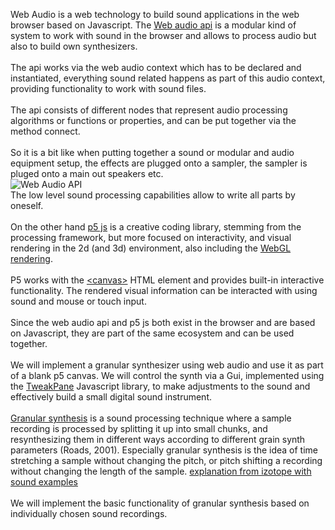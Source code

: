 Web Audio is a web technology to build sound applications in the web browser based on Javascript. The [Web audio api](https://developer.mozilla.org/en-US/docs/Web/API/Web_Audio_API) is a modular kind of system to work with sound in the browser and allows to process audio but also to build own synthesizers.<br>
<br>
The api works via the web audio context which has to be declared and instantiated, everything sound related happens as part of this audio context, providing functionality to work with sound files. <br>
<br>
The api consists of different nodes that represent audio processing algorithms or functions or properties, and can be put together via the method connect.<br>
<br>
So it is a bit like when putting together a sound or modular and audio equipment setup, the effects are plugged onto a sampler, the sampler is pluged onto a main out speakers etc.<br>
![Web Audio API](https://developer.mozilla.org/en-US/docs/Web/API/Web_Audio_API/audio-context_.png)
<br>
The low level sound processing capabilities allow to write all parts by oneself.<br>
<br>
On the other hand [p5 js](https://p5js.org/) is a creative coding library, stemming from the processing framework, but more focused on interactivity, and visual rendering in the 2d (and 3d) environment, also including the [WebGL rendering](https://developer.mozilla.org/en-US/docs/Web/API/WebGL_API).<br>
<br>
P5 works with the [\<canvas\>](https://developer.mozilla.org/en-US/docs/Web/HTML/Element/canvas) HTML element and provides built-in interactive functionality. The rendered visual information can be interacted with using sound and mouse or touch input.<br>
<br>
Since the web audio api and p5 js both exist in the browser and are based on Javascript, they are part of the same ecosystem and can be used together.<br>
<br>
We will implement a granular synthesizer using web audio and use it as part of a blank p5 canvas. We will control the synth via a Gui, implemented using the [TweakPane](https://tweakpane.github.io/docs/v3/) Javascript library, to make adjustments to the sound and effectively build a small digital sound instrument.<br>
<br>
[Granular synthesis](https://www.soundonsound.com/techniques/granular-synthesis)  is a sound processing technique where a sample recording is processed by splitting it up into small chunks, and resynthesizing them in different ways according to different grain synth parameters (Roads, 2001). Especially granular synthesis is the idea of time stretching a sample without changing the pitch, or pitch shifting a recording without changing the length of the sample. [explanation from izotope with sound examples](https://www.izotope.com/en/learn/the-basics-of-granular-synthesis.html)<br>
<br>
We will implement the basic functionality of granular synthesis based on individually chosen sound recordings.
